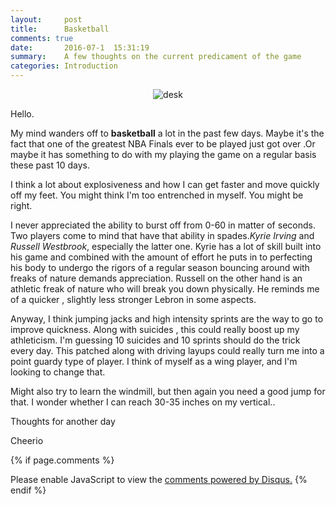 ```yaml
---
layout:     post
title:      Basketball
comments: true
date:       2016-07-1  15:31:19
summary:    A few thoughts on the current predicament of the game
categories: Introduction
---
```


<div style="text-align:center" markdown="1">

![desk](http://i.cdn.turner.com/nba/nba/media/bulls/jordan_090909.jpg)


</div>

Hello.

My mind wanders off to **basketball** a lot in the past few days.
Maybe it's the fact that one of the greatest NBA Finals ever to be played just got over .Or maybe it has something to do with my playing the game on a regular basis these past 10 days.

I think a lot about explosiveness and how I can get faster and move quickly off my feet. You might think I'm too entrenched in myself. You might be right.

I never appreciated the ability to burst off from 0-60 in matter of seconds. Two players come to mind that have that ability in spades.*Kyrie Irving* and *Russell Westbrook*, especially the latter one.
 Kyrie has a lot of skill built into his game and combined with the amount of effort he puts in to perfecting his body to undergo the rigors of a regular season bouncing around with freaks of nature demands appreciation. Russell on the other hand is an athletic freak of nature who will break you down physically.
 He reminds me of a quicker , slightly less stronger Lebron in some aspects.

 Anyway, I think jumping jacks and high intensity sprints are the way to go to improve quickness. Along with suicides , this could really boost up my athleticism.
 I'm guessing 10 suicides and 10 sprints should do the trick every day.
 This patched along with driving layups could really turn me into a point guardy type of player.
 I think of myself as a wing player, and I'm looking to change that.

 Might also try to learn the windmill, but then again you need a good jump for that. I wonder whether I can reach 30-35 inches on my vertical..

 Thoughts for another day

 Cheerio



 {% if page.comments %}
 <div id="disqus_thread"></div>
 <script>

 /**
  *  RECOMMENDED CONFIGURATION VARIABLES: EDIT AND UNCOMMENT THE SECTION BELOW TO INSERT DYNAMIC VALUES FROM YOUR PLATFORM OR CMS.
  *  LEARN WHY DEFINING THESE VARIABLES IS IMPORTANT: https://disqus.com/admin/universalcode/#configuration-variables */
 /*
 var disqus_config = function () {
     this.page.url = PAGE_URL;  // Replace PAGE_URL with your page's canonical URL variable
     this.page.identifier = PAGE_IDENTIFIER; // Replace PAGE_IDENTIFIER with your page's unique identifier variable
 };
 */
 (function() { // DON'T EDIT BELOW THIS LINE
     var d = document, s = d.createElement('script');
     s.src = '//karanchahal-github-io.disqus.com/embed.js';
     s.setAttribute('data-timestamp', +new Date());
     (d.head || d.body).appendChild(s);
 })();
 </script>
 <noscript>Please enable JavaScript to view the <a href="https://disqus.com/?ref_noscript">comments powered by Disqus.</a></noscript>
 <script id="dsq-count-scr" src="//karanchahal-github-io.disqus.com/count.js" async></script>
 {% endif %}

